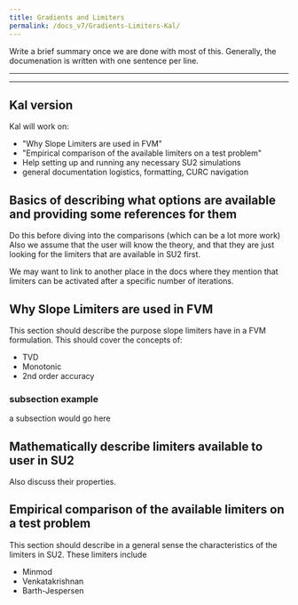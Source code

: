 ```yaml
---
title: Gradients and Limiters
permalink: /docs_v7/Gradients-Limiters-Kal/
---
```


Write a brief summary once we are done with most of this.
Generally, the documenation is written with one sentence per line.

---


---
## Kal version
Kal will work on:
* "Why Slope Limiters are used in FVM" 
* "Empirical comparison of the available limiters on a test problem"
* Help setting up and running any necessary SU2 simulations 
* general documentation logistics, formatting, CURC navigation

## Basics of describing what options are available and providing some references for them
Do this before diving into the comparisons (which can be a lot more work)
Also we assume that the user will know the theory, and that they are just looking for the limiters that are available in SU2 first.

We may want to link to another place in the docs where they mention that limiters can be activated after a specific number of iterations.

## Why Slope Limiters are used in FVM
This section should describe the purpose slope limiters have in a FVM formulation. This should cover the concepts of: 
* TVD
* Monotonic
* 2nd order accuracy

### subsection example
a subsection would go here

## Mathematically describe limiters available to user in SU2
Also discuss their properties.

## Empirical comparison of the available limiters on a test problem
This section should describe in a general sense the characteristics of the limiters in SU2. These limiters include 
* Minmod 
* Venkatakrishnan  
* Barth-Jespersen 